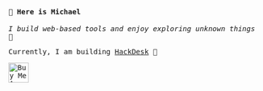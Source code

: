 <samp>

#### 👋 Here is Michael

_I build web-based tools and enjoy exploring unknown things 🙂_

Currently, I am building [HackDesk](https://github.com/EastSun5566/hackdesk) 🚀

[<img src="https://cdn.buymeacoffee.com/buttons/v2/default-blue.png" alt="Buy Me A Coffee" height="40">](https://www.buymeacoffee.com/eastsun5566)

</samp>
